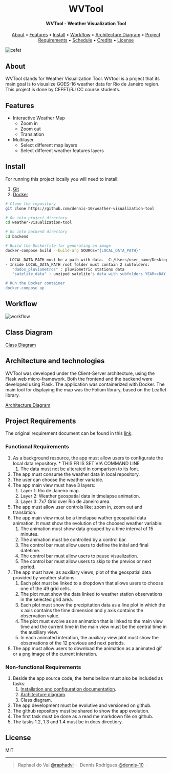 <h1 align="center">
  WVTool
</h1>

<h4 align="center">
  WVTool - Weather Visualization Tool
</h4>

<p align="center">
  <a href="#about">About</a> •
  <a href="#features">Features</a> •
  <a href="#install">Install</a> •
  <a href="#workflow">Workflow</a> •
  <a href="#architecture-diagram">Architecture Diagram</a> •
  <a href="#project-requirements">Project Requirements</a> •
  <a href="#schedule">Schedule</a> •
  <a href="#credits">Credits</a> •
  <a href="#license">License</a>
</p>

![cefet](https://i.imgur.com/K0E5iFC.jpg)

## About

WVTool stands for Weather Visualization Tool. WVtool is a project that its main goal
is to visualize GOES-16 weather data for Rio de Janeiro region. This project is done
by CEFET/RJ CC course students.

## Features

* Interactive Weather Map
  * Zoom in
  * Zoom out
  * Translation
* Multilayer
  * Select different map layers
  * Select different weather features layers

## Install

For running this project locally you will need to install:

1. [Git](https://github.com/git/git)
2. [Docker](https://www.docker.com/)

```bash
# Clone the repository
git clone https://github.com/dennis-10/weather-visualization-tool

# Go into project directory
cd weather-visualization-tool

# Go into backend directory
cd backend

# Build the Dockerfile for generating an image
docker-compose build --build-arg SOURCE="{LOCAL_DATA_PATH}"

- LOCAL_DATA_PATH must be a path with data.  C:/Users/user_name/Desktop/WVT e.g. 
- Inside LOCAL_DATA_PATH root folder must contain 2 subfolders: 
   "dados_pluviometros" : pluviometric stations data
   "satelite_data" : unziped satelite's data with subfolders YEAR>>DAY_OF_YEAR>>HOUR_OF_DAY

# Run the Docker container
docker-compose up

```

## Workflow

![workflow](https://i.imgur.com/dQhte2C.png)

## Class Diagram
[Class Diagram](https://github.com/dennis-10/weather-visualization-tool/blob/dev/docs/assets/Diagrama%20de%20Classes%20WVTool.pdf)

## Architecture and technologies

WVTool was developed under the Client-Server architecture, using the Flask web micro-framework. Both the frontend and the backend were developed using Flask. The application was containerized with Docker. The main tool for displaying the map was the Folium library, based on the Leaflet library.

[Architecture Diagram](https://github.com/dennis-10/weather-visualization-tool/blob/dev/docs/assets/Diagrama%20de%20Arquitetura.pdf)

## Project Requirements

The original requirement document can be found in this [link](https://github.com/cassiofb-dev/weather-visualization-tool/tree/master/docs/assets/PCS2022.1-Projeto1-wvtool_compressed.pdf).

### Functional Requirements

1. As a background resource, the app must allow users to configurate the local data repository. * THIS FR IS SET VIA COMMAND LINE
   1. The data must not be alterated in comparison to its font.
2. The app must consume the weather data in local repository.
3. The user can choose the weather variable.
4. The app main view must have 3 layers:
   1. Layer 1: Rio de Janeiro map.
   2. Layer 2: Weather geospatial  data in timelapse animation.
   3. Layer 3: 7x7 Grid over Rio de Janeiro area.
5. The app must allow user controls like: zoom in, zoom out and translation.
6. The app main view must be a timelapse wather geospatial data animation. It must show the evolution of the choosed weather variable:
   1. The animation must show data grouped by a time interval of 15 minutes.
   2. The animation must be controlled by a control bar.
   3. The control bar must allow users to define the inital and final datetime.
   4. The control bar must allow users to pause visualization.
   5. The control bar must allow users to skip to the previos or next period.
7. The app must have, as auxiliary views, plot of the geospatial data provided by weather stations:
   1. Each plot must be linked to a dropdown that allows users to choose one of the 49 grid cells.
   2. The plot must show the data linked to weather station observations in the selected grid area.
   3. Each plot must show the precipitation data as a line plot in which the x axis contains the time dimension and y axis contains the observation value.
   4. The plot must evolve as an animation that is linked to the main view time and the current time in the main view must be the central time in the auxiliary view.
   5. In each animated interation, the auxiliary view plot must show the observations of the 12 previous and next periods.
8. The app must allow users to download the animation as a animated gif or a png image of the current interation.

### Non-functional Requirements

1. Beside the app source code, the items bellow must also be included as tasks:
   1. <a href="#install">Installation and configuration documentation</a>.
   2. <a href="#architecture-diagram">Architecture diagram</a>.
   3. Class diagram.
2. The app development must be evolutive and versioned on github.
3. The github repository must be shared to show the app evolution.
4. The first task must be done as a read me markdown file on github.
5. The tasks 1.2, 1.3 and 1.4 must be in docs directiory.


## License

MIT

---

> Raphael do Val [@raphadvl](https://github.com/raphadvl) &nbsp;&middot;&nbsp;
> Dennis Rodrigues [@dennis-10](https://github.com/dennis-10) &nbsp;&middot;&nbsp;

